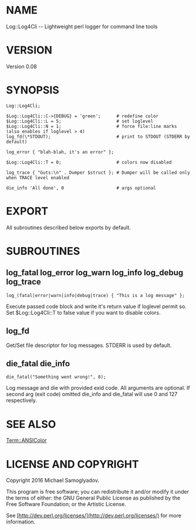 # NAME

Log::Log4Cli -- Lightweight perl logger for command line tools

# VERSION

Version 0.08

# SYNOPSIS

    Log::Log4Cli;

    $Log::Log4Cli::C->{DEBUG} = 'green';      # redefine color
    $Log::Log4Cli::L = 5;                     # set loglevel
    $Log::Log4Cli::N = 1;                     # force file:line marks (also enables if loglevel > 4)
    log_fd(\*STDOUT);                         # print to STDOUT (STDERR by default)

    log_error { "blah-blah, it's an error" };

    $Log::Log4Cli::T = 0;                     # colors now disabled

    log_trace { "Guts:\n" . Dumper $struct }; # Dumper will be called only when TRACE level enabled

    die_info 'All done', 0                    # args optional

# EXPORT

All subroutines described below exports by default.

# SUBROUTINES

## log\_fatal log\_error log\_warn log\_info log\_debug log\_trace

    log_(fatal|error|warn|info|debug|trace) { "This is a log message" };

Execute passed code block and write it's return value if loglevel permit so. Set $Log::Log4Cli::T to false value
if you want to disable colors.

## log\_fd

Get/Set file descriptor for log messages. STDERR is used by default.

## die\_fatal die\_info

    die_fatal("Something went wrong!", 8);

Log message and die with provided exid code. All arguments are optional. If second arg (exit code) omitted
die\_info and die\_fatal will use 0 and 127 respectively.

# SEE ALSO

[Term::ANSIColor](https://metacpan.org/pod/Term::ANSIColor)

# LICENSE AND COPYRIGHT

Copyright 2016 Michael Samoglyadov.

This program is free software; you can redistribute it and/or modify it
under the terms of either: the GNU General Public License as published
by the Free Software Foundation; or the Artistic License.

See [http://dev.perl.org/licenses/](http://dev.perl.org/licenses/) for more information.
